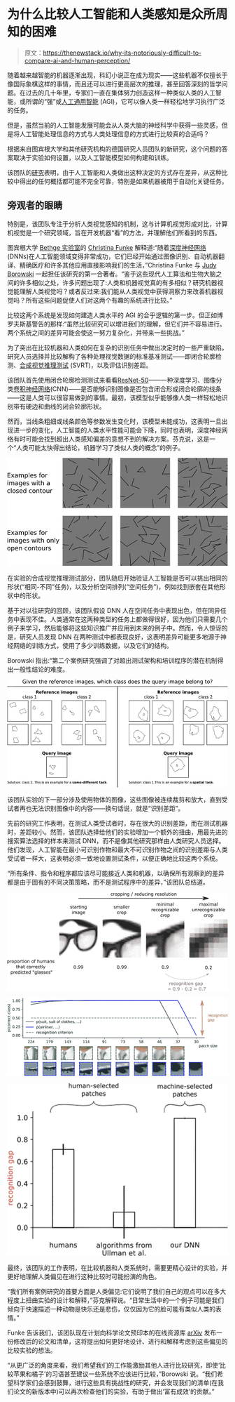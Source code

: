 # 为什么比较人工智能和人类感知是众所周知的困难

> 原文：<https://thenewstack.io/why-its-notoriously-difficult-to-compare-ai-and-human-perception/>

随着越来越智能的机器逐渐出现，科幻小说正在成为现实——这些机器不仅擅长于像国际象棋这样的事情，而且还可以进行更高层次的推理，甚至回答深刻的哲学问题。在过去的几十年里，专家们一直在集体努力创造这样一种类似人类的人工智能，或所谓的“强”或[人工通用智能](https://www.mckinsey.com/business-functions/operations/our-insights/an-executive-primer-on-artificial-general-intelligence) (AGI)，它可以像人类一样轻松地学习执行广泛的任务。

但是，虽然当前的人工智能发展可能会从人类大脑的神经科学中获得一些灵感，但是将人工智能处理信息的方式与人类处理信息的方式进行比较真的合适吗？

根据来自图宾根大学和其他研究机构的德国研究人员团队的新研究，这个问题的答案取决于实验如何设置，以及人工智能模型如何构建和训练。

该团队的[研究](https://arxiv.org/pdf/2004.09406.pdf)表明，由于人工智能和人类做出这种决定的方式存在差异，从这种比较中得出的任何概括都可能不完全可靠，特别是如果机器被用于自动化关键任务。

## 旁观者的眼睛

特别是，该团队专注于分析人类视觉感知的机制，这与计算机视觉形成对比，计算机视觉是一个研究领域，旨在开发机器“看”的方法，并理解他们所看到的东西。

图宾根大学 [Bethge 实验室](http://bethgelab.org/)的 [Christina Funke](http://bethgelab.org/publications/christina+funke//publications/christina+funke/) 解释道:“随着[深度神经网络](https://thenewstack.io/deep-learning-broadens-the-reach-of-artificial-intelligence/) (DNNs)在人工智能领域变得非常成功，它们已经开始通过图像识别、自动机器翻译、精确医疗和许多其他应用直接影响我们的生活，”Christina Funke 与 [Judy Borowski](https://twitter.com/judy_borow) 一起担任该研究的第一合著者。“鉴于这些现代人工算法和生物大脑之间的许多相似之处，许多问题出现了:人类和机器视觉真的有多相似？研究机器视觉能理解人类视觉吗？或者反过来:我们能从人类视觉中获得洞察力来改善机器视觉吗？所有这些问题促使人们对这两个有趣的系统进行比较。”

比较这两个系统是发现如何建造人类水平的 AGI 的合乎逻辑的第一步。但正如博罗夫斯基警告的那样:“虽然比较研究可以增进我们的理解，但它们并不容易进行。两个系统之间的差异可能会使这一努力复杂化，并带来一些挑战。”

为了突出在比较机器和人类如何在复杂的识别任务中做出决定时的一些严重缺陷，研究人员选择并比较解构了各种处理视觉数据的标准基准测试——即闭合轮廓检测、[合成视觉推理测试](https://www.pnas.org/content/108/43/17621) (SVRT)，以及评估识别差距。

该团队首先使用闭合轮廓检测测试来看看[ResNet-50](https://arxiv.org/pdf/1512.03385.pdf)——一种深度学习、图像分类[卷积神经网络](https://thenewstack.io/train-a-convolutional-neural-network-with-nvidia-digits-and-caffe/)(CNN)——是否能够识别图像是否包含闭合形成闭合轮廓的线条——这是人类可以很容易做到的事情。最初，该模型似乎能够像人类一样轻松地识别带有硬边和曲线的闭合轮廓形状。

然而，当线条粗细或线条颜色等参数发生变化时，该模型未能成功，这表明一旦出现进一步的变化，人工智能的人类水平性能可能会下降，同时也表明，深度神经网络有时可能会找到超出人类感知偏差的意想不到的解决方案。芬克说，这是一个“人类可能太快得出结论，机器学习了类似人类的概念”的例子。

![](img/445147ea08c60025196d1b31cba213be.png)

在实验的合成视觉推理测试部分，团队随后开始验证人工智能是否可以挑出相同的形状(“相同-不同”任务)，以及分析空间排列(“空间任务”)，例如找到嵌套在其他形状中的形状。

基于对以往研究的回顾，该团队假设 DNN 人在空间任务中表现出色，但在同异任务中表现不佳。人类通常在这两种类型的任务上都做得很好，因为他们只需要几个例子来学习，然后能够将这些知识推广并应用到未来的例子中。然而，令人惊讶的是，研究人员发现 DNN 在两种测试中都表现良好，这表明差异可能更多地源于神经网络的训练方式，使用了多少训练数据，以及它们的结构。

Borowski 指出:“第二个案例研究强调了对超出测试架构和培训程序的潜在机制得出一般性结论的难度。

![](img/5cb0e5ac7cce5c2f2da82946d9a7f56f.png)

该团队实验的下一部分涉及使用物体的图像，这些图像被连续裁剪和放大，直到受试者再也无法识别图像中的内容——换句话说，就是“识别差距”。

先前的研究工作表明，在测试人类受试者时，存在很大的识别差距，而在测试机器时，差距较小。然而，该团队选择给他们的实验增加一个额外的扭曲，用最先进的搜索算法选择的样本来测试 DNN，而不是像其他研究那样由人类研究人员选择。他们发现，人工智能在最小可识别作物和最大不可识别作物之间的识别差距与人类受试者一样大，这表明必须一致地设置测试条件，以便正确地比较这两个系统。

“所有条件、指令和程序都应该尽可能接近人类和机器，以确保所有观察到的差异都是由于固有的不同决策策略，而不是测试程序中的差异，”该团队总结道。

![](img/3a800f0af7a58e593d11f7a33698bfe0.png)

![](img/57acb57ee3c2424020f0840987433dc5.png)

![](img/f994c0da20550c29c0cb4a1e53f5c2fc.png)

最终，该团队的工作表明，在比较机器和人类系统时，需要更精心设计的实验，并更好地理解人类偏见在进行这种比较时可能扮演的角色。

“我们所有案例研究的首要方面是人类偏见:它们说明了我们自己的观点可以在多大程度上扭曲实验的设计和解释，”芬克解释说。“日常生活中的一个例子可能是我们倾向于快速描述一种动物是快乐还是悲伤，仅仅因为它的脸可能有类似人类的表情。”

Funke 告诉我们，该团队现在计划向科学论文预印本的在线资源库 [arXiv](https://arxiv.org/) 发布一份修改后的论文和清单，这将提出如何更好地设计、进行和解释考虑到这些偏见的比较实验的想法。

“从更广泛的角度来看，我们希望我们的工作能激励其他人进行比较研究，即使‘比较苹果和橘子’的习语甚至建议一些系统不应该进行比较，”Borowski 说。“我们希望科学家们会感到鼓舞，进行这些具有挑战性的研究，并会发现我们的清单(在我们论文的新版本中)可以再次检查他们的实验，有助于做出‘富有成效’的贡献。”

<svg xmlns:xlink="http://www.w3.org/1999/xlink" viewBox="0 0 68 31" version="1.1"><title>Group</title> <desc>Created with Sketch.</desc></svg>